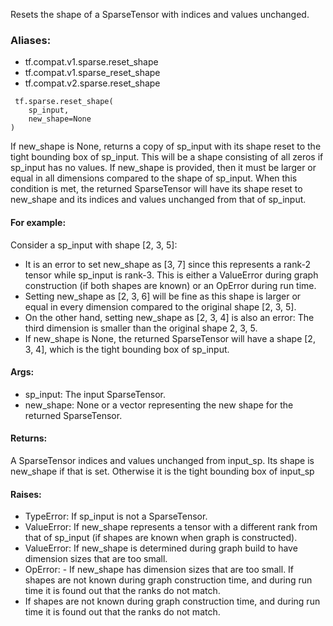 Resets the shape of a SparseTensor with indices and values unchanged.
### Aliases:
- tf.compat.v1.sparse.reset_shape
- tf.compat.v1.sparse_reset_shape
- tf.compat.v2.sparse.reset_shape

```
 tf.sparse.reset_shape(
    sp_input,
    new_shape=None
)
```
If new_shape is None, returns a copy of sp_input with its shape reset to the tight bounding box of sp_input. This will be a shape consisting of all zeros if sp_input has no values.
If new_shape is provided, then it must be larger or equal in all dimensions compared to the shape of sp_input. When this condition is met, the returned SparseTensor will have its shape reset to new_shape and its indices and values unchanged from that of sp_input.
#### For example:
Consider a sp_input with shape [2, 3, 5]:
- It is an error to set new_shape as [3, 7] since this represents a rank-2 tensor while sp_input is rank-3. This is either a ValueError during graph construction (if both shapes are known) or an OpError during run time.
- Setting new_shape as [2, 3, 6] will be fine as this shape is larger or equal in every dimension compared to the original shape [2, 3, 5].
- On the other hand, setting new_shape as [2, 3, 4] is also an error: The third dimension is smaller than the original shape 2, 3, 5.
- If new_shape is None, the returned SparseTensor will have a shape [2, 3, 4], which is the tight bounding box of sp_input.
#### Args:
- sp_input: The input SparseTensor.
- new_shape: None or a vector representing the new shape for the returned SparseTensor.
#### Returns:
A SparseTensor indices and values unchanged from input_sp. Its shape is new_shape if that is set. Otherwise it is the tight bounding box of input_sp
#### Raises:
- TypeError: If sp_input is not a SparseTensor.
- ValueError: If new_shape represents a tensor with a different rank from that of sp_input (if shapes are known when graph is constructed).
- ValueError: If new_shape is determined during graph build to have dimension sizes that are too small.
- OpError: - If new_shape has dimension sizes that are too small.
If shapes are not known during graph construction time, and during run time it is found out that the ranks do not match.
- If shapes are not known during graph construction time, and during run time it is found out that the ranks do not match.
